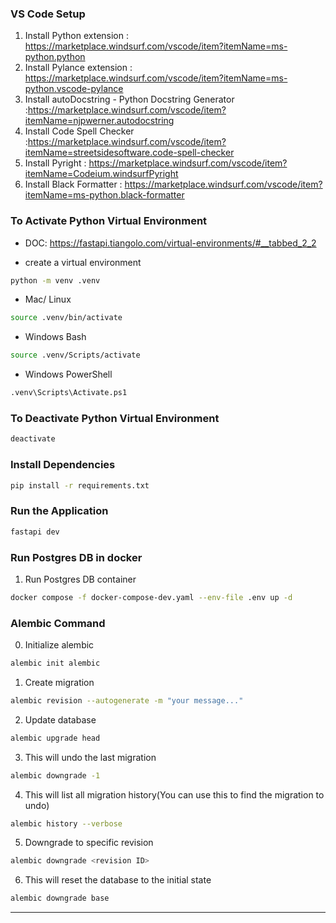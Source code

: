 
### VS Code Setup
1. Install Python extension : https://marketplace.windsurf.com/vscode/item?itemName=ms-python.python
2. Install Pylance extension : https://marketplace.windsurf.com/vscode/item?itemName=ms-python.vscode-pylance
3. Install autoDocstring - Python Docstring Generator :https://marketplace.windsurf.com/vscode/item?itemName=njpwerner.autodocstring
4. Install Code Spell Checker :https://marketplace.windsurf.com/vscode/item?itemName=streetsidesoftware.code-spell-checker
5. Install Pyright : https://marketplace.windsurf.com/vscode/item?itemName=Codeium.windsurfPyright
6. Install Black Formatter : https://marketplace.windsurf.com/vscode/item?itemName=ms-python.black-formatter

### To Activate Python Virtual Environment
* DOC: https://fastapi.tiangolo.com/virtual-environments/#__tabbed_2_2

* create a virtual environment
```bash
python -m venv .venv
```

* Mac/ Linux
```bash
source .venv/bin/activate
```

* Windows Bash
```bash
source .venv/Scripts/activate
```

* Windows PowerShell
```bash
.venv\Scripts\Activate.ps1
```

### To Deactivate Python Virtual Environment

```bash
deactivate
```

### Install Dependencies
```bash
pip install -r requirements.txt
```


### Run the Application
```bash
fastapi dev
```

### Run Postgres DB in docker
1. Run Postgres DB container
```bash
docker compose -f docker-compose-dev.yaml --env-file .env up -d
```

### Alembic Command
0. Initialize alembic
```bash
alembic init alembic
```
1. Create migration
```bash
alembic revision --autogenerate -m "your message..."
```
2. Update database
```bash
alembic upgrade head
```
3. This will undo the last migration
```bash
alembic downgrade -1
```

4. This will list all migration history(You can use this to find the migration to undo)
```bash
alembic history --verbose
```

5. Downgrade to specific revision
```bash
alembic downgrade <revision ID>
```

6. This will reset the database to the initial state
```bash
alembic downgrade base
```
---